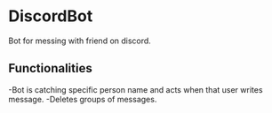 # DiscordBot
Bot for messing with friend on discord.
## Functionalities
-Bot is catching specific person name and acts when that user writes message.
-Deletes groups of messages.
